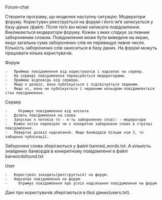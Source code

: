 Forum-chat

Створити програму, що моделює наступну ситуацію: Модератори форуму. Користувач реєструється на форумі і його ім’я записується у базу-даних (файл). Після того він може написати повідомлення. Викликаються модератори форуму. Кожен з яких слідкує за певним забороненим словом. Повідомлення може бути виведене на екран, якщо загальна сума заборонених слів не перевищує певне число. Кількість заборонених слів заноситься в базу даних. На форумі можуть працювати кілька користувачів.

Форум 

    -	Приймає повідомлення від користувачів і надсилає на сервер. 
    -	На сервері повідомлення перевіряється модераторами.
    -	Приймає відповідь від сервера.
    -	Якщо є дозвіл, воно публікується і підсвічується зеденим.
    -	Якщо ні, воно не публікується і червоним кольором повідомляється стан повідомлення.
    
Сервер 

    -     Отримує повідомлення від клієнта
    -	Ділить повідомлення на слова
    -	Запускає n потоків (n - к-ть заборонених слів): - модератори
    -	Кожен потік перевіряє чи є конкретне заборонене слово в стрічці повідомлення.
    -	Повертає дозвіл надсилання. Якщо банвордів більше ніж 3, то заборона публікації.

Заборонені слова зберігаються у файлі banned_words.txt.
А кількість знайдених банвордів в конкретному повідомленні в файлі banwordsfound.txt

User

    -	Користувач заходить(реєструється) на форум.
    -	Надсилає повідомлення на форум
    -     Отримує повідомлення про успіх надсилання повідомлення на форум
    
Дані про користувачів зберігаються в базі даних(users.txt).

